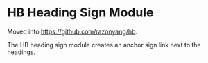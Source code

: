 # HB Heading Sign Module

Moved into https://github.com/razonyang/hb.

The HB heading sign module creates an anchor sign link next to the headings.
